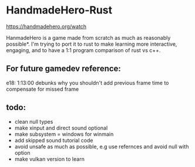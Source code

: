 # HandmadeHero-Rust
https://handmadehero.org/watch

HanmadeHero is a game made from scratch as much as reasonably possible*. I'm trying to port it to rust to make learning more interactive, engaging, and to have a 1:1 program comparison of rust vs c++.

## For future gamedev reference:

e18: 1:13:00 debunks why you shouldn't add previous frame time to compensate for missed frame

## todo:

* clean null types
* make xinput and direct sound optional 
* make subsystem = windows for winmain
* add skipped sound tutorial code
* avoid unsafe as much as possible, e.g use refernces and avoid null with option<T>
* make vulkan version to learn